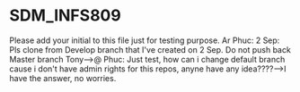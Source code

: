 # SDM_INFS809
Please add your initial to this file just for testing purpose.
Ar
Phuc: 2 Sep: Pls clone from Develop branch that I've created on 2 Sep. Do not push back Master branch
Tony-->@ Phuc: Just test, how can i change default branch cause i don't have admin rights for this repos, anyne have any idea????-->I have the answer, no worries.
